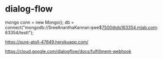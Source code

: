 # dialog-flow
mongo
conn = new Mongo();
db = connect("mongodb://SreeAnanthaKannan:qwe$7500@ds163354.mlab.com:63354/testt");


<!-- https://stark-river-21682.herokuapp.com/webhook -->
https://pure-atoll-47649.herokuapp.com/

https://cloud.google.com/dialogflow/docs/fulfillment-webhook